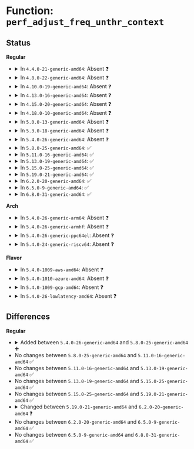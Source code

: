 # Function: <code>perf_adjust_freq_unthr_context</code>

## Status
<b>Regular</b>
<ul>
<li>
<details>
<summary>In <code>4.4.0-21-generic-amd64</code>: Absent ❓</summary>

```json
{
  "name": "perf_adjust_freq_unthr_context",
  "collision_type": "Unique Static",
  "inline_type": "Full",
  "funcs": [
    {
      "addr": 18446744071580415745,
      "name": "perf_adjust_freq_unthr_context",
      "external": false,
      "loc": "kernel/events/core.c:2993",
      "file": "kernel/events/core.c",
      "inline": "not declared, inlined",
      "caller_inline": [
        "kernel/events/core.c:perf_event_task_tick"
      ],
      "caller_func": []
    }
  ],
  "symbols": []
}
```
</details>
</li>
<li>
<details>
<summary>In <code>4.8.0-22-generic-amd64</code>: Absent ❓</summary>

```json
{
  "name": "perf_adjust_freq_unthr_context",
  "collision_type": "Unique Static",
  "inline_type": "Full",
  "funcs": [
    {
      "addr": 18446744071580489007,
      "name": "perf_adjust_freq_unthr_context",
      "external": false,
      "loc": "kernel/events/core.c:3229",
      "file": "kernel/events/core.c",
      "inline": "not declared, inlined",
      "caller_inline": [
        "kernel/events/core.c:perf_event_task_tick"
      ],
      "caller_func": []
    }
  ],
  "symbols": []
}
```
</details>
</li>
<li>
<details>
<summary>In <code>4.10.0-19-generic-amd64</code>: Absent ❓</summary>

```json
{
  "name": "perf_adjust_freq_unthr_context",
  "collision_type": "Unique Static",
  "inline_type": "Full",
  "funcs": [
    {
      "addr": 18446744071580552415,
      "name": "perf_adjust_freq_unthr_context",
      "external": false,
      "loc": "kernel/events/core.c:3300",
      "file": "kernel/events/core.c",
      "inline": "not declared, inlined",
      "caller_inline": [
        "kernel/events/core.c:perf_event_task_tick"
      ],
      "caller_func": []
    }
  ],
  "symbols": []
}
```
</details>
</li>
<li>
<details>
<summary>In <code>4.13.0-16-generic-amd64</code>: Absent ❓</summary>

```json
{
  "name": "perf_adjust_freq_unthr_context",
  "collision_type": "Unique Static",
  "inline_type": "Full",
  "funcs": [
    {
      "addr": 18446744071580583582,
      "name": "perf_adjust_freq_unthr_context",
      "external": false,
      "loc": "kernel/events/core.c:3387",
      "file": "kernel/events/core.c",
      "inline": "not declared, inlined",
      "caller_inline": [
        "kernel/events/core.c:perf_event_task_tick"
      ],
      "caller_func": []
    }
  ],
  "symbols": []
}
```
</details>
</li>
<li>
<details>
<summary>In <code>4.15.0-20-generic-amd64</code>: Absent ❓</summary>

```json
{
  "name": "perf_adjust_freq_unthr_context",
  "collision_type": "Unique Static",
  "inline_type": "Full",
  "funcs": [
    {
      "addr": 18446744071580663311,
      "name": "perf_adjust_freq_unthr_context",
      "external": false,
      "loc": "kernel/events/core.c:3290",
      "file": "kernel/events/core.c",
      "inline": "not declared, inlined",
      "caller_inline": [
        "kernel/events/core.c:perf_event_task_tick"
      ],
      "caller_func": []
    }
  ],
  "symbols": []
}
```
</details>
</li>
<li>
<details>
<summary>In <code>4.18.0-10-generic-amd64</code>: Absent ❓</summary>

```json
{
  "name": "perf_adjust_freq_unthr_context",
  "collision_type": "Unique Static",
  "inline_type": "Full",
  "funcs": [
    {
      "addr": 18446744071580794789,
      "name": "perf_adjust_freq_unthr_context",
      "external": false,
      "loc": "kernel/events/core.c:3597",
      "file": "kernel/events/core.c",
      "inline": "not declared, inlined",
      "caller_inline": [
        "kernel/events/core.c:perf_event_task_tick"
      ],
      "caller_func": []
    }
  ],
  "symbols": []
}
```
</details>
</li>
<li>
<details>
<summary>In <code>5.0.0-13-generic-amd64</code>: Absent ❓</summary>

```json
{
  "name": "perf_adjust_freq_unthr_context",
  "collision_type": "Unique Static",
  "inline_type": "Full",
  "funcs": [
    {
      "addr": 18446744071580861292,
      "name": "perf_adjust_freq_unthr_context",
      "external": false,
      "loc": "kernel/events/core.c:3592",
      "file": "kernel/events/core.c",
      "inline": "not declared, inlined",
      "caller_inline": [
        "kernel/events/core.c:perf_event_task_tick"
      ],
      "caller_func": []
    }
  ],
  "symbols": []
}
```
</details>
</li>
<li>
<details>
<summary>In <code>5.3.0-18-generic-amd64</code>: Absent ❓</summary>

```json
{
  "name": "perf_adjust_freq_unthr_context",
  "collision_type": "Unique Static",
  "inline_type": "Full",
  "funcs": [
    {
      "addr": 18446744071580958072,
      "name": "perf_adjust_freq_unthr_context",
      "external": false,
      "loc": "kernel/events/core.c:3619",
      "file": "kernel/events/core.c",
      "inline": "not declared, inlined",
      "caller_inline": [
        "kernel/events/core.c:perf_event_task_tick"
      ],
      "caller_func": []
    }
  ],
  "symbols": []
}
```
</details>
</li>
<li>
<details>
<summary>In <code>5.4.0-26-generic-amd64</code>: Absent ❓</summary>

```json
{
  "name": "perf_adjust_freq_unthr_context",
  "collision_type": "Unique Static",
  "inline_type": "Full",
  "funcs": [
    {
      "addr": 18446744071581010280,
      "name": "perf_adjust_freq_unthr_context",
      "external": false,
      "loc": "kernel/events/core.c:3704",
      "file": "kernel/events/core.c",
      "inline": "not declared, inlined",
      "caller_inline": [
        "kernel/events/core.c:perf_event_task_tick"
      ],
      "caller_func": []
    }
  ],
  "symbols": []
}
```
</details>
</li>
<li>
<details>
<summary>In <code>5.8.0-25-generic-amd64</code>: ✅</summary>

```c
void perf_adjust_freq_unthr_context(struct perf_event_context * ctx, int needs_unthr)
```

```json
{
  "name": "perf_adjust_freq_unthr_context",
  "collision_type": "Unique Static",
  "inline_type": "No",
  "funcs": [
    {
      "addr": 18446744071581172176,
      "name": "perf_adjust_freq_unthr_context",
      "external": false,
      "loc": "kernel/events/core.c:3921",
      "file": "kernel/events/core.c",
      "inline": "seen, unknown",
      "caller_inline": [],
      "caller_func": [
        "kernel/events/core.c:perf_event_task_tick"
      ]
    }
  ],
  "symbols": [
    {
      "addr": 18446744071581172176,
      "name": "perf_adjust_freq_unthr_context",
      "section": ".text",
      "bind": "STB_LOCAL",
      "size": 710
    }
  ]
}
```
</details>
</li>
<li>
<details>
<summary>In <code>5.11.0-16-generic-amd64</code>: ✅</summary>

```c
void perf_adjust_freq_unthr_context(struct perf_event_context * ctx, int needs_unthr)
```

```json
{
  "name": "perf_adjust_freq_unthr_context",
  "collision_type": "Unique Static",
  "inline_type": "No",
  "funcs": [
    {
      "addr": 18446744071581213248,
      "name": "perf_adjust_freq_unthr_context",
      "external": false,
      "loc": "kernel/events/core.c:3998",
      "file": "kernel/events/core.c",
      "inline": "seen, unknown",
      "caller_inline": [],
      "caller_func": [
        "kernel/events/core.c:perf_event_task_tick"
      ]
    }
  ],
  "symbols": [
    {
      "addr": 18446744071581213248,
      "name": "perf_adjust_freq_unthr_context",
      "section": ".text",
      "bind": "STB_LOCAL",
      "size": 710
    }
  ]
}
```
</details>
</li>
<li>
<details>
<summary>In <code>5.13.0-19-generic-amd64</code>: ✅</summary>

```c
void perf_adjust_freq_unthr_context(struct perf_event_context * ctx, int needs_unthr)
```

```json
{
  "name": "perf_adjust_freq_unthr_context",
  "collision_type": "Unique Static",
  "inline_type": "No",
  "funcs": [
    {
      "addr": 18446744071581233680,
      "name": "perf_adjust_freq_unthr_context",
      "external": false,
      "loc": "kernel/events/core.c:4027",
      "file": "kernel/events/core.c",
      "inline": "seen, unknown",
      "caller_inline": [],
      "caller_func": [
        "kernel/events/core.c:perf_event_task_tick"
      ]
    }
  ],
  "symbols": [
    {
      "addr": 18446744071581233680,
      "name": "perf_adjust_freq_unthr_context",
      "section": ".text",
      "bind": "STB_LOCAL",
      "size": 710
    }
  ]
}
```
</details>
</li>
<li>
<details>
<summary>In <code>5.15.0-25-generic-amd64</code>: ✅</summary>

```c
void perf_adjust_freq_unthr_context(struct perf_event_context * ctx, int needs_unthr)
```

```json
{
  "name": "perf_adjust_freq_unthr_context",
  "collision_type": "Unique Static",
  "inline_type": "No",
  "funcs": [
    {
      "addr": 18446744071581472112,
      "name": "perf_adjust_freq_unthr_context",
      "external": false,
      "loc": "kernel/events/core.c:4123",
      "file": "kernel/events/core.c",
      "inline": "seen, unknown",
      "caller_inline": [],
      "caller_func": [
        "kernel/events/core.c:perf_event_task_tick"
      ]
    }
  ],
  "symbols": [
    {
      "addr": 18446744071581472112,
      "name": "perf_adjust_freq_unthr_context",
      "section": ".text",
      "bind": "STB_LOCAL",
      "size": 710
    }
  ]
}
```
</details>
</li>
<li>
<details>
<summary>In <code>5.19.0-21-generic-amd64</code>: ✅</summary>

```c
void perf_adjust_freq_unthr_context(struct perf_event_context * ctx, int needs_unthr)
```

```json
{
  "name": "perf_adjust_freq_unthr_context",
  "collision_type": "Unique Static",
  "inline_type": "No",
  "funcs": [
    {
      "addr": 18446744071581816992,
      "name": "perf_adjust_freq_unthr_context",
      "external": false,
      "loc": "kernel/events/core.c:4022",
      "file": "kernel/events/core.c",
      "inline": "seen, unknown",
      "caller_inline": [],
      "caller_func": [
        "kernel/events/core.c:perf_event_task_tick"
      ]
    }
  ],
  "symbols": [
    {
      "addr": 18446744071581816992,
      "name": "perf_adjust_freq_unthr_context",
      "section": ".text",
      "bind": "STB_LOCAL",
      "size": 741
    }
  ]
}
```
</details>
</li>
<li>
<details>
<summary>In <code>6.2.0-20-generic-amd64</code>: ✅</summary>

```c
void perf_adjust_freq_unthr_context(struct perf_event_context * ctx, bool unthrottle)
```

```json
{
  "name": "perf_adjust_freq_unthr_context",
  "collision_type": "Unique Static",
  "inline_type": "No",
  "funcs": [
    {
      "addr": 18446744071582238800,
      "name": "perf_adjust_freq_unthr_context",
      "external": false,
      "loc": "kernel/events/core.c:4105",
      "file": "kernel/events/core.c",
      "inline": "seen, unknown",
      "caller_inline": [],
      "caller_func": [
        "kernel/events/core.c:perf_event_task_tick",
        "kernel/events/core.c:perf_event_task_tick"
      ]
    }
  ],
  "symbols": [
    {
      "addr": 18446744071582238800,
      "name": "perf_adjust_freq_unthr_context",
      "section": ".text",
      "bind": "STB_LOCAL",
      "size": 516
    }
  ]
}
```
</details>
</li>
<li>
<details>
<summary>In <code>6.5.0-9-generic-amd64</code>: ✅</summary>

```c
void perf_adjust_freq_unthr_context(struct perf_event_context * ctx, bool unthrottle)
```

```json
{
  "name": "perf_adjust_freq_unthr_context",
  "collision_type": "Unique Static",
  "inline_type": "No",
  "funcs": [
    {
      "addr": 18446744071582439888,
      "name": "perf_adjust_freq_unthr_context",
      "external": false,
      "loc": "kernel/events/core.c:4105",
      "file": "kernel/events/core.c",
      "inline": "seen, unknown",
      "caller_inline": [],
      "caller_func": [
        "kernel/events/core.c:perf_event_task_tick",
        "kernel/events/core.c:perf_event_task_tick"
      ]
    }
  ],
  "symbols": [
    {
      "addr": 18446744071582439888,
      "name": "perf_adjust_freq_unthr_context",
      "section": ".text",
      "bind": "STB_LOCAL",
      "size": 516
    }
  ]
}
```
</details>
</li>
<li>
<details>
<summary>In <code>6.8.0-31-generic-amd64</code>: ✅</summary>

```c
void perf_adjust_freq_unthr_context(struct perf_event_context * ctx, bool unthrottle)
```

```json
{
  "name": "perf_adjust_freq_unthr_context",
  "collision_type": "Unique Static",
  "inline_type": "No",
  "funcs": [
    {
      "addr": 18446744071582608032,
      "name": "perf_adjust_freq_unthr_context",
      "external": false,
      "loc": "kernel/events/core.c:4137",
      "file": "kernel/events/core.c",
      "inline": "seen, unknown",
      "caller_inline": [],
      "caller_func": [
        "kernel/events/core.c:perf_event_task_tick",
        "kernel/events/core.c:perf_event_task_tick"
      ]
    }
  ],
  "symbols": [
    {
      "addr": 18446744071582608032,
      "name": "perf_adjust_freq_unthr_context",
      "section": ".text",
      "bind": "STB_LOCAL",
      "size": 516
    }
  ]
}
```
</details>
</li>
</ul>
<b>Arch</b>
<ul>
<li>
<details>
<summary>In <code>5.4.0-26-generic-arm64</code>: Absent ❓</summary>

```json
{
  "name": "perf_adjust_freq_unthr_context",
  "collision_type": "Unique Static",
  "inline_type": "Full",
  "funcs": [
    {
      "addr": 18446603336492363360,
      "name": "perf_adjust_freq_unthr_context",
      "external": false,
      "loc": "kernel/events/core.c:3704",
      "file": "kernel/events/core.c",
      "inline": "not declared, inlined",
      "caller_inline": [
        "kernel/events/core.c:perf_event_task_tick"
      ],
      "caller_func": []
    }
  ],
  "symbols": []
}
```
</details>
</li>
<li>
<details>
<summary>In <code>5.4.0-26-generic-armhf</code>: Absent ❓</summary>

```json
{
  "name": "perf_adjust_freq_unthr_context",
  "collision_type": "Unique Static",
  "inline_type": "Full",
  "funcs": [
    {
      "addr": 3226247928,
      "name": "perf_adjust_freq_unthr_context",
      "external": false,
      "loc": "kernel/events/core.c:3704",
      "file": "kernel/events/core.c",
      "inline": "not declared, inlined",
      "caller_inline": [
        "kernel/events/core.c:perf_event_task_tick"
      ],
      "caller_func": []
    }
  ],
  "symbols": []
}
```
</details>
</li>
<li>
<details>
<summary>In <code>5.4.0-26-generic-ppc64el</code>: Absent ❓</summary>

```json
{
  "name": "perf_adjust_freq_unthr_context",
  "collision_type": "Unique Static",
  "inline_type": "Full",
  "funcs": [
    {
      "addr": 13835058055285615360,
      "name": "perf_adjust_freq_unthr_context",
      "external": false,
      "loc": "kernel/events/core.c:3704",
      "file": "kernel/events/core.c",
      "inline": "not declared, inlined",
      "caller_inline": [
        "kernel/events/core.c:perf_event_task_tick"
      ],
      "caller_func": []
    }
  ],
  "symbols": []
}
```
</details>
</li>
<li>
<details>
<summary>In <code>5.4.0-24-generic-riscv64</code>: Absent ❓</summary>

```json
{
  "name": "perf_adjust_freq_unthr_context",
  "collision_type": "Unique Static",
  "inline_type": "Full",
  "funcs": [
    {
      "addr": 18446743936272487760,
      "name": "perf_adjust_freq_unthr_context",
      "external": false,
      "loc": "kernel/events/core.c:3704",
      "file": "kernel/events/core.c",
      "inline": "not declared, inlined",
      "caller_inline": [
        "kernel/events/core.c:perf_event_task_tick"
      ],
      "caller_func": []
    }
  ],
  "symbols": []
}
```
</details>
</li>
</ul>
<b>Flavor</b>
<ul>
<li>
<details>
<summary>In <code>5.4.0-1009-aws-amd64</code>: Absent ❓</summary>

```json
{
  "name": "perf_adjust_freq_unthr_context",
  "collision_type": "Unique Static",
  "inline_type": "Full",
  "funcs": [
    {
      "addr": 18446744071580979128,
      "name": "perf_adjust_freq_unthr_context",
      "external": false,
      "loc": "kernel/events/core.c:3704",
      "file": "kernel/events/core.c",
      "inline": "not declared, inlined",
      "caller_inline": [
        "kernel/events/core.c:perf_event_task_tick"
      ],
      "caller_func": []
    }
  ],
  "symbols": []
}
```
</details>
</li>
<li>
<details>
<summary>In <code>5.4.0-1010-azure-amd64</code>: Absent ❓</summary>

```json
{
  "name": "perf_adjust_freq_unthr_context",
  "collision_type": "Unique Static",
  "inline_type": "Full",
  "funcs": [
    {
      "addr": 18446744071580925272,
      "name": "perf_adjust_freq_unthr_context",
      "external": false,
      "loc": "kernel/events/core.c:3704",
      "file": "kernel/events/core.c",
      "inline": "not declared, inlined",
      "caller_inline": [
        "kernel/events/core.c:perf_event_task_tick"
      ],
      "caller_func": []
    }
  ],
  "symbols": []
}
```
</details>
</li>
<li>
<details>
<summary>In <code>5.4.0-1009-gcp-amd64</code>: Absent ❓</summary>

```json
{
  "name": "perf_adjust_freq_unthr_context",
  "collision_type": "Unique Static",
  "inline_type": "Full",
  "funcs": [
    {
      "addr": 18446744071580970328,
      "name": "perf_adjust_freq_unthr_context",
      "external": false,
      "loc": "kernel/events/core.c:3704",
      "file": "kernel/events/core.c",
      "inline": "not declared, inlined",
      "caller_inline": [
        "kernel/events/core.c:perf_event_task_tick"
      ],
      "caller_func": []
    }
  ],
  "symbols": []
}
```
</details>
</li>
<li>
<details>
<summary>In <code>5.4.0-26-lowlatency-amd64</code>: Absent ❓</summary>

```json
{
  "name": "perf_adjust_freq_unthr_context",
  "collision_type": "Unique Static",
  "inline_type": "Full",
  "funcs": [
    {
      "addr": 18446744071581031128,
      "name": "perf_adjust_freq_unthr_context",
      "external": false,
      "loc": "kernel/events/core.c:3704",
      "file": "kernel/events/core.c",
      "inline": "not declared, inlined",
      "caller_inline": [
        "kernel/events/core.c:perf_event_task_tick"
      ],
      "caller_func": []
    }
  ],
  "symbols": []
}
```
</details>
</li>
</ul>

## Differences
<b>Regular</b>
<ul>
<li>
<details>
<summary>Added between <code>5.4.0-26-generic-amd64</code> and <code>5.8.0-25-generic-amd64</code> ➕</summary>

```c
void perf_adjust_freq_unthr_context(struct perf_event_context * ctx, int needs_unthr)
```
</details>
</li>
<li>
No changes between <code>5.8.0-25-generic-amd64</code> and <code>5.11.0-16-generic-amd64</code> ✅
</li>
<li>
No changes between <code>5.11.0-16-generic-amd64</code> and <code>5.13.0-19-generic-amd64</code> ✅
</li>
<li>
No changes between <code>5.13.0-19-generic-amd64</code> and <code>5.15.0-25-generic-amd64</code> ✅
</li>
<li>
No changes between <code>5.15.0-25-generic-amd64</code> and <code>5.19.0-21-generic-amd64</code> ✅
</li>
<li>
<details>
<summary>Changed between <code>5.19.0-21-generic-amd64</code> and <code>6.2.0-20-generic-amd64</code> ❓</summary>
<ul>
<li>
<b>Param added. </b>
<code>bool unthrottle</code>
</li>
<li>
<b>Param removed. </b>
<code>int needs_unthr</code>
</li>
</ul>
</details>
</li>
<li>
No changes between <code>6.2.0-20-generic-amd64</code> and <code>6.5.0-9-generic-amd64</code> ✅
</li>
<li>
No changes between <code>6.5.0-9-generic-amd64</code> and <code>6.8.0-31-generic-amd64</code> ✅
</li>
</ul>
